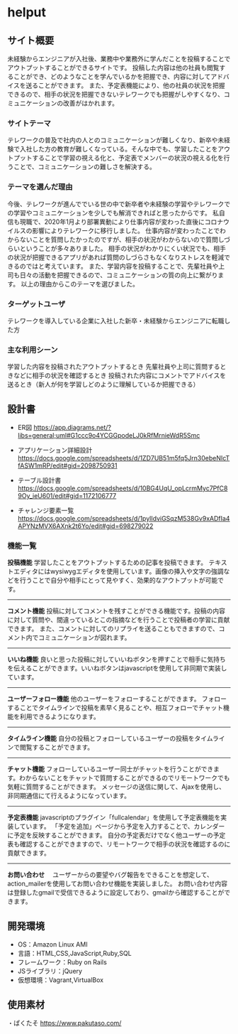 # helput

## サイト概要
未経験からエンジニアが入社後、業務中や業務外に学んだことを投稿することでアウトプットすることができるサイトです。
投稿した内容は他の社員も閲覧することができ、どのようなことを学んでいるかを把握でき、内容に対してアドバイスを送ることができます。
また、予定表機能により、他の社員の状況を把握できるので、相手の状況を把握できないテレワークでも把握がしやすくなり、コミュニケーションの改善がはかれます。

### サイトテーマ
テレワークの普及で社内の人とのコミュニケーションが難しくなり、新卒や未経験で入社した方の教育が難しくなっている。そんな中でも、学習したことをアウトプットすることで学習の視える化と、予定表でメンバーの状況の視える化を行うことで、コミュニケーションの難しさを解決する。

### テーマを選んだ理由
今後、テレワークが進んででいる世の中で新卒者や未経験の学習やテレワークでの学習やコミュニケーションを少しでも解消できればと思ったからです。
私自信も現職で、2020年1月より部署異動により仕事内容が変わった直後にコロナウイルスの影響によりテレワークに移行しました。
仕事内容が変わったことでわからないことを質問したかったのですが、相手の状況がわからないので質問しづらいということが多々ありました。
相手の状況がわかりにくい状況でも、相手の状況が把握できるアプリがあれば質問のしづらさもなくなりストレスを軽減できるのではと考えています。
また、学習内容を投稿することで、先輩社員や上司も日々の活動を把握できるので、コミュニケーションの質の向上に繋がります。
以上の理由からこのテーマを選びました。

### ターゲットユーザ
テレワークを導入している企業に入社した新卒・未経験からエンジニアに転職した方

### 主な利用シーン
学習した内容を投稿されたアウトプットするとき
先輩社員や上司に質問するときなどに相手の状況を確認するとき
投稿された内容にコメントでアドバイスを送るとき（新人が何を学習しどのように理解しているか把握できる）

## 設計書
- ER図
https://app.diagrams.net/?libs=general;uml#G1ccc9o4YCGGpodeLJ0kRfMrnieWdR5Smc

- アプリケーション詳細設計
https://docs.google.com/spreadsheets/d/1ZD7UB51m5fq5Jrn30ebeNIcTfASW1mRP/edit#gid=2098750931

- テーブル設計書
https://docs.google.com/spreadsheets/d/10BG4UqU_opLcrmMyc7PfC89Oy_ieU601/edit#gid=1172106777

- チャレンジ要素一覧
  https://docs.google.com/spreadsheets/d/1pylIdviGSqzM538Gv9xADfIa4APYNzMVX6AXnk2t6Yo/edit#gid=698279022

### 機能一覧
__投稿機能__
  学習したことをアウトプットするための記事を投稿できます。
  テキストエディタにはwysiwygエディタを使用しています。画像の挿入や文字の強調などを行うことで自分や相手にとって見やすく、効果的なアウトプットが可能です。

------------

__コメント機能__
  投稿に対してコメントを残すことができる機能です。投稿の内容に対して質問や、間違っているとこの指摘などを行うことで投稿者の学習に貢献できます。
  また、コメントに対してのリプライを送ることもできますので、コメント内でコミュニケーションが図れます。

------------

__いいね機能__
  良いと思った投稿に対していいねボタンを押すことで相手に気持ちを伝えることができます。いいねボタンはjavascriptを使用して非同期で実装しています。

------------

__ユーザーフォロー機能__
  他のユーザーをフォローすることができます。
  フォローすることでタイムラインで投稿を素早く見ることや、相互フォローでチャット機能を利用できるようになります。

------------

__タイムライン機能__
  自分の投稿とフォローしているユーザーの投稿をタイムラインで閲覧することができます。

------------

__チャット機能__
  フォローしているユーザー同士がチャットを行うことができます。わからないことをチャットで質問することができるのでリモートワークでも気軽に質問することができます。
  メッセージの送信に関して、Ajaxを使用し、非同期通信にて行えるようになっています。

------------

__予定表機能__
  javascriptのプラグイン「fullcalendar」を使用して予定表機能を実装しています。
  「予定を追加」ページから予定を入力することで、カレンダーに予定を反映することができます。
  自分の予定表だけでなく他ユーザーの予定表も確認することができますので、リモートワークで相手の状況を確認するのに貢献できます。

------------

__お問い合わせ__
　ユーザーからの要望やバグ報告をできることを想定して、action_mailerを使用してお問い合わせ機能を実装しました。
  お問い合わせ内容は登録したgmailで受信できるように設定しており、gmailから確認することができます。


## 開発環境
- OS：Amazon Linux AMI
- 言語：HTML,CSS,JavaScript,Ruby,SQL
- フレームワーク：Ruby on Rails
- JSライブラリ：jQuery
- 仮想環境：Vagrant,VirtualBox

## 使用素材
・ぱくたそ
https://www.pakutaso.com/